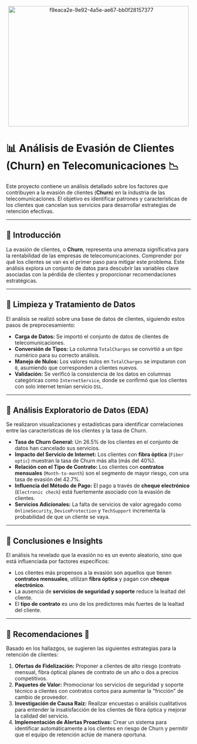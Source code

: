<div align= "center">
  <img width="492" height="328" alt="f9eaca2e-9e92-4a5e-ae67-bb0f28157377" src="https://github.com/user-attachments/assets/a9111d35-3279-4a26-a7d3-6f811ec54cc4" />
</div>

# 📊 Análisis de Evasión de Clientes (Churn) en Telecomunicaciones 📉

Este proyecto contiene un análisis detallado sobre los factores que contribuyen a la evasión de clientes (**Churn**) en la industria de las telecomunicaciones. El objetivo es identificar patrones y características de los clientes que cancelan sus servicios para desarrollar estrategias de retención efectivas.

---

## 🔹 Introducción

La evasión de clientes, o **Churn**, representa una amenaza significativa para la rentabilidad de las empresas de telecomunicaciones. Comprender por qué los clientes se van es el primer paso para mitigar este problema. Este análisis explora un conjunto de datos para descubrir las variables clave asociadas con la pérdida de clientes y proporcionar recomendaciones estratégicas.

---

## 🔹 Limpieza y Tratamiento de Datos

El análisis se realizó sobre una base de datos de clientes, siguiendo estos pasos de preprocesamiento:

- **Carga de Datos:** Se importó el conjunto de datos de clientes de telecomunicaciones.
- **Conversión de Tipos:** La columna `TotalCharges` se convirtió a un tipo numérico para su correcto análisis.
- **Manejo de Nulos:** Los valores nulos en `TotalCharges` se imputaron con `0`, asumiendo que corresponden a clientes nuevos.
- **Validación:** Se verificó la consistencia de los datos en columnas categóricas como `InternetService`, donde se confirmó que los clientes con solo internet tenían servicio `DSL`.

---

## 🔹 Análisis Exploratorio de Datos (EDA)

Se realizaron visualizaciones y estadísticas para identificar correlaciones entre las características de los clientes y la tasa de Churn.

- **Tasa de Churn General:** Un 26.5% de los clientes en el conjunto de datos han cancelado sus servicios.
- **Impacto del Servicio de Internet:** Los clientes con **fibra óptica** (`Fiber optic`) muestran la tasa de Churn más alta (más del 40%).
- **Relación con el Tipo de Contrato:** Los clientes con **contratos mensuales** (`Month-to-month`) son el segmento de mayor riesgo, con una tasa de evasión del 42.7%.
- **Influencia del Método de Pago:** El pago a través de **cheque electrónico** (`Electronic check`) está fuertemente asociado con la evasión de clientes.
- **Servicios Adicionales:** La falta de servicios de valor agregado como `OnlineSecurity`, `DeviceProtection` y `TechSupport` incrementa la probabilidad de que un cliente se vaya.

---

## 🔹 Conclusiones e Insights

El análisis ha revelado que la evasión no es un evento aleatorio, sino que está influenciada por factores específicos:

- Los clientes más propensos a la evasión son aquellos que tienen **contratos mensuales**, utilizan **fibra óptica** y pagan con **cheque electrónico**.
- La ausencia de **servicios de seguridad y soporte** reduce la lealtad del cliente.
- El **tipo de contrato** es uno de los predictores más fuertes de la lealtad del cliente.

---

## 🔹 Recomendaciones 🚀

Basado en los hallazgos, se sugieren las siguientes estrategias para la retención de clientes:

1.  **Ofertas de Fidelización:** Proponer a clientes de alto riesgo (contrato mensual, fibra óptica) planes de contrato de un año o dos a precios competitivos.
2.  **Paquetes de Valor:** Promocionar los servicios de seguridad y soporte técnico a clientes con contratos cortos para aumentar la "fricción" de cambio de proveedor.
3.  **Investigación de Causa Raíz:** Realizar encuestas o análisis cualitativos para entender la insatisfacción de los clientes de fibra óptica y mejorar la calidad del servicio.
4.  **Implementación de Alertas Proactivas:** Crear un sistema para identificar automáticamente a los clientes en riesgo de Churn y permitir que el equipo de retención actúe de manera oportuna.
